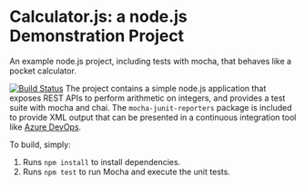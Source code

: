 Calculator.js: a node.js Demonstration Project
==============================================
An example node.js project, including tests with mocha, that behaves like
a pocket calculator.

[![Build Status](https://gracemeng.visualstudio.com/Integrating%20External%20Source%20Control%20with%20Azure%20Pipelines/_apis/build/status/gracemeng.calculator?branchName=master)](https://gracemeng.visualstudio.com/Integrating%20External%20Source%20Control%20with%20Azure%20Pipelines/_build/latest?definitionId=6&branchName=master)
The project contains a simple node.js application that exposes REST APIs
to perform arithmetic on integers, and provides a test suite with mocha
and chai.  The `mocha-junit-reporters` package is included to provide XML
output that can be presented in a continuous integration tool like
[Azure DevOps](https://azure.com/devops).

To build, simply:

1. Runs `npm install` to install dependencies.
2. Runs `npm test` to run Mocha and execute the unit tests.

